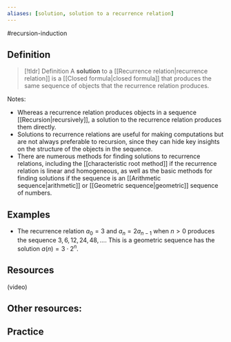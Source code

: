 ```yaml
---
aliases: [solution, solution to a recurrence relation]
--- 
```


#recursion-induction 

## Definition 

> [!tldr] Definition
> A **solution** to a [[Recurrence relation|recurrence relation]] is a [[Closed formula|closed formula]] that produces the same sequence of objects that the recurrence relation produces. 

Notes: 
- Whereas a recurrence relation produces objects in a sequence [[Recursion|recursively]], a solution to the recurrence relation produces them directly. 
- Solutions to recurrence relations are useful for making computations but are not always preferable to recursion, since they can hide key insights on the structure of the objects in the sequence. 
- There are numerous methods for finding solutions to recurrence relations, including the [[characteristic root method]] if the recurrence relation is linear and homogeneous, as well as the basic methods for finding solutions if the sequence is an [[Arithmetic sequence|arithmetic]] or [[Geometric sequence|geometric]] sequence of numbers. 

## Examples 

- The recurrence relation $a_0 = 3$ and $a_n = 2a_{n-1}$ when $n > 0$ produces the sequence $3, 6, 12, 24, 48, \dots$. This is a geometric sequence  has the solution $a(n) = 3 \cdot 2^n$. 


## Resources 

(video)

Other resources: 
- 

## Practice 
